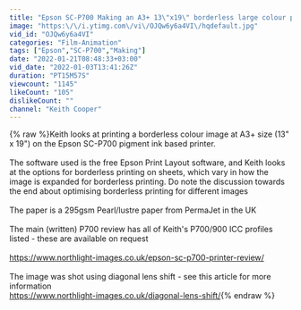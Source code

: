```yaml
---
title: "Epson SC-P700 Making an A3+ 13\"x19\" borderless large colour print"
image: "https:\/\/i.ytimg.com\/vi\/OJQw6y6a4VI\/hqdefault.jpg"
vid_id: "OJQw6y6a4VI"
categories: "Film-Animation"
tags: ["Epson","SC-P700","Making"]
date: "2022-01-21T08:48:33+03:00"
vid_date: "2022-01-03T13:41:26Z"
duration: "PT15M57S"
viewcount: "1145"
likeCount: "105"
dislikeCount: ""
channel: "Keith Cooper"
---
```

{% raw %}Keith looks at printing a borderless colour image at A3+ size (13&quot; x 19&quot;) on the Epson SC-P700 pigment ink based printer.<br /><br />The software used is the free Epson Print Layout software, and Keith looks at the options for borderless printing on sheets, which vary in how the image is expanded for borderless printing. Do note the discussion towards the end about optimising borderless printing for different images<br /><br />The paper is a 295gsm Pearl/lustre paper from PermaJet in the UK<br /><br />The main (written) P700 review has all of Keith's P700/900 ICC profiles listed - these are available on request<br /><br /><a rel="nofollow" target="blank" href="https://www.northlight-images.co.uk/epson-sc-p700-printer-review/">https://www.northlight-images.co.uk/epson-sc-p700-printer-review/</a><br /><br />The image was shot using diagonal lens shift - see this article for more information<br /><a rel="nofollow" target="blank" href="https://www.northlight-images.co.uk/diagonal-lens-shift/">https://www.northlight-images.co.uk/diagonal-lens-shift/</a>{% endraw %}
